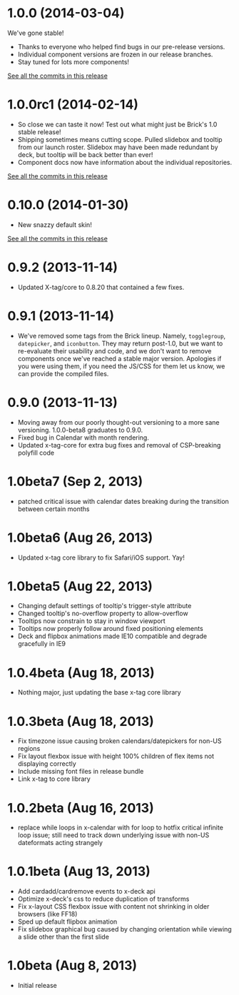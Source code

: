 # 1.0.0 (2014-03-04)

We've gone stable!

* Thanks to everyone who helped find bugs in our pre-release versions.
* Individual component versions are frozen in our release branches.
* Stay tuned for lots more components!

[See all the commits in this release](https://github.com/mozilla/brick/compare/https://github.com/mozilla/brick/compare/1.0.0rc1...1.0.0)

# 1.0.0rc1 (2014-02-14)

* So close we can taste it now! Test out what might just be Brick's 1.0 stable release!
* Shipping sometimes means cutting scope. Pulled slidebox and tooltip from our launch roster. Slidebox may have been made redundant by deck, but tooltip will be back better than ever!
* Component docs now have information about the individual repositories.

[See all the commits in this release](https://github.com/mozilla/brick/compare/https://github.com/mozilla/brick/compare/0.10.0...1.0.0rc1)


# 0.10.0 (2014-01-30)

* New snazzy default skin!

[See all the commits in this release](https://github.com/mozilla/brick/compare/0.9.2...0.10.0)

# 0.9.2 (2013-11-14)

* Updated X-tag/core to 0.8.20 that contained a few fixes.

# 0.9.1 (2013-11-14)

* We've removed some tags from the Brick lineup. Namely, `togglegroup`, `datepicker`, and `iconbutton`. They may return post-1.0, but we want to re-evaluate their usability and code, and we don't want to remove components once we've reached a stable major version. Apologies if you were using them, if you need the JS/CSS for them let us know, we can provide the compiled files.

# 0.9.0 (2013-11-13)

* Moving away from our poorly thought-out versioning to a more sane versioning. 1.0.0-beta8 graduates to 0.9.0.
* Fixed bug in Calendar with month rendering.
* Updated x-tag-core for extra bug fixes and removal of CSP-breaking polyfill code

# 1.0beta7 (Sep 2, 2013)

* patched critical issue with calendar dates breaking during the transition between certain months

# 1.0beta6 (Aug 26, 2013)

* Updated x-tag core library to fix Safari/iOS support. Yay!

# 1.0beta5 (Aug 22, 2013)

* Changing default settings of tooltip's trigger-style attribute
* Changed tooltip's no-overflow property to allow-overflow
* Tooltips now constrain to stay in window viewport
* Tooltips now properly follow around fixed positioning elements
* Deck and flipbox animations made IE10 compatible and degrade gracefully in IE9

# 1.0.4beta (Aug 18, 2013)

* Nothing major, just updating the base x-tag core library

# 1.0.3beta (Aug 18, 2013)

* Fix timezone issue causing broken calendars/datepickers for non-US regions
* Fix layout flexbox issue with height 100% children of flex items not displaying correctly
* Include missing font files in release bundle
* Link x-tag to core library

# 1.0.2beta (Aug 16, 2013)

* replace while loops in x-calendar with for loop to hotfix critical infinite loop issue; still need to track down underlying issue with non-US dateformats acting strangely

# 1.0.1beta (Aug 13, 2013)

* Add cardadd/cardremove events to x-deck api
* Optimize x-deck's css to reduce duplication of transforms
* Fix x-layout CSS flexbox issue with content not shrinking in older browsers (like FF18)
* Sped up default flipbox animation
* Fix slidebox graphical bug caused by changing orientation while viewing a slide other than the first slide

# 1.0beta (Aug 8, 2013)

* Initial release
